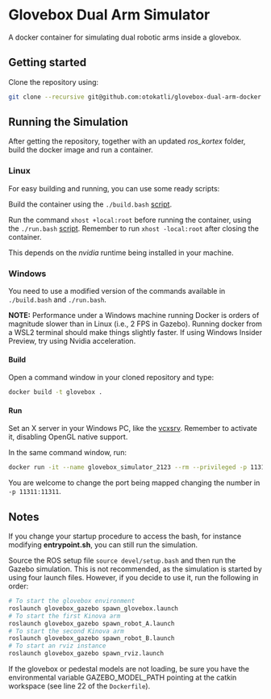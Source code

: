 
# Glovebox Dual Arm Simulator

A docker container for simulating dual robotic arms inside a glovebox.

## Getting started

Clone the repository using:

```bash
git clone --recursive git@github.com:otokatli/glovebox-dual-arm-docker.git
```

## Running the Simulation

After getting the repository, together with an updated _ros_kortex_ folder, build the docker image and run a container.

### Linux

For easy building and running, you can use some ready scripts:

Build the container using the `./build.bash` [script](./build.bash).

Run the command `xhost +local:root` before running the container, using the `./run.bash` [script](./run.bash). Remember to run `xhost -local:root` after closing the container.

This depends on the _nvidia_ runtime being installed in your machine.

### Windows

You need to use a modified version of the commands available in `./build.bash` and  `./run.bash`.

**NOTE:** Performance under a Windows machine running Docker is orders of magnitude slower than in Linux (i.e., 2 FPS in Gazebo). Running docker from a WSL2 terminal should make things slightly faster.
If using Windows Insider Preview, try using Nvidia acceleration.

#### Build

Open a command window in your cloned repository and type:

```bash
docker build -t glovebox .
```

#### Run

Set an X server in your Windows PC, like the
[vcxsrv](https://sourceforge.net/projects/vcxsrv/). Remember to activate it, disabling OpenGL native support.

In the same command window, run:

```bash
docker run -it --name glovebox_simulator_2123 --rm --privileged -p 11311:11311 -e DISPLAY=host.docker.internal:0.0 -e QT_X11_NO_MITSHM=1 -e LIBGL_ALWAYS_INDIRECT=0 glovebox
```

You are welcome to change the port being mapped changing the number in `-p 11311:11311`.

## Notes

If you change your startup procedure to access the bash, for instance modifying **entrypoint.sh**, you can still run the simulation.

Source the ROS setup file `source devel/setup.bash` and then run the Gazebo simulation. This is not recommended, as the simulation is started by using four launch files. However, if you decide to use it, run the following in order:

```bash
# To start the glovebox environment
roslaunch glovebox_gazebo spawn_glovebox.launch
# To start the first Kinova arm
roslaunch glovebox_gazebo spawn_robot_A.launch
# To start the second Kinova arm
roslaunch glovebox_gazebo spawn_robot_B.launch
# To start an rviz instance
roslaunch glovebox_gazebo spawn_rviz.launch
```

If the glovebox or pedestal models are not loading, be sure you have the environmental variable GAZEBO_MODEL_PATH pointing at the catkin workspace (see line 22 of the `Dockerfile`).
